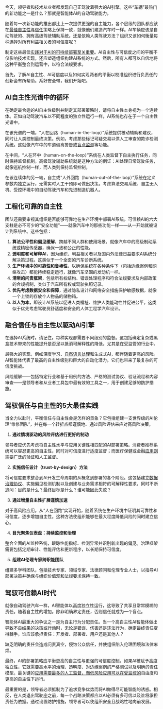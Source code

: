 今天，领导者和技术从业者都发现自己正驾驶着强大的AI引擎。这些“车辆”最热门的新功能之一是什么？那就是智能体AI的自动驾驶能力。

随着每一次新功能的推出都比上一次提供更强的自主能力，各个层级的团队都应该在[最佳自主性与信任](https://thenewstack.io/why-trust-and-autonomy-matter-for-cloud-optimization/)策略上保持一致，就像他们建造汽车时一样。AI车辆应该是自动驾驶的、拥有高级驾驶辅助系统，还是依赖人类驾驶方法？组织又该如何衡量每种选择对所有利益相关者的可信度呢？

制定这些最佳[实践对于AI的可持续部署至关重要](https://thenewstack.io/10-essential-practices-for-building-software-for-cloud-scale/)。AI自主性与可信度之间的平衡不仅影响技术实现，还应塑造组织构建AI系统的方式。然后，所有人都可以自信地将这种平衡整合到运营中，以符合法规要求。

首先，了解AI自主性、AI可信度以及如何实现两者的平衡以校准组织进行负责任的创新会有所帮助。系好安全带，我们开始吧。

## **AI自主性光谱中的循环**

在确定最合适的AI自主性级别并制定其部署策略时，请将自主性本身视为一个连续体。正如自动驾驶汽车以不同程度的独立性运行一样，AI系统也存在于一个自主性光谱中。

在该光谱的一端，“人在回路（human-in-the-loop）”系统提供被动辅助和建议，同时让人类控制最终决策。例如，考虑那些标记可疑交易以供人工审查的欺诈检测系统。这就像汽车中的车道偏离警告或[盲点监测](https://thenewstack.io/cloud-monitorings-blind-spot-the-user-perspective/)等功能。

在中间，“人在环中（human-on-the-loop）”系统在人类监督下自主执行任务，同时保持监督机制。高级驾驶辅助系统就是这种方法的例证：AI处理日常驾驶任务，就像巡航控制一样，而人类则保持监督控制。

在该连续体的另一端，自主或“人外回路（human-out-of-the-loop）”系统在定义参数内独立运行，无需实时人工干预即可做出决策。考虑算法交易系统、自主无人机、受控环境中的自动驾驶汽车和先进制造机器人。

## **工程化可靠的自主性**

团队还需要审视其组织是否能够可靠地在生产环境中部署AI系统。可信赖AI的六大支柱是必不可少的“安全功能”——就像汽车中的那些功能一样——从一开始就被设计到系统中。这些包括：

1. **算法公平性和偏见缓解**，跨越不同人群和使用场景，就像汽车中的高级制动系统或精密传感器，确保一致和公正的性能。
2. **透明度和可解释AI**，因为组织、利益相关者以及国内外法律日益要求AI系统分解决策过程。这类似于一个全面的汽车诊断系统。
3. **生产环境中的可靠性和鲁棒性**，以确保系统在各种条件下（包括边缘案例和网络攻击）都能持续稳定运行，就像汽车坚固的发动机一样。
4. **清晰的问责框架**，包括所有权结构、错误处理程序和符合法规要求及内部政策的合规机制，类似于汽车所有权或驾驶执照记录。
5. **优先考虑数据安全和保障**，通过隐私设计和网络安全措施保护敏感数据，就像一个上锁的存放个人物品的储物箱。
6. **以人为本**，即设计AI系统以促进人类福祉、维护人类能动性并促进公平，这类似于优先考虑驾驶员舒适度和安全的人体工程学汽车设计。

## **融合信任与自主性以驱动AI引擎**

在选择AI系统时，请记住，每种实现都需要不同级别的监督。这包括确定复杂或黑盒技术带来的性能提升是否足以抵消可解释性的降低，尤其是在受监管的行业中。

最强大的实现，例如深度学习、[自然语言处理](https://thenewstack.io/lambeq-a-toolkit-for-quantum-natural-language-processing/)和生成式AI，都伴随着更高的风险。AI智能体代表了最高的自主性级别和巨大的自动化潜力。它们也带来了最复杂的可信度挑战。

风险缓解——包括特定行业和基于用例的方法、严格的测试协议、验证流程和内容审查——是领导者和从业者工具包中最有效的工具之一，用于创建足够的防护措施。

## **驾驭信任与自主性的5大最佳实践**

当全力以赴时，平衡信任与自主性会是怎样的景象？它包括组建一支世界级的AI伦理“维修团队”，并在每一个转折点都谨慎地、通过风险评估来应对高风险决策。

1. **通过情境驱动的风险评估进行更好的制动**

领导者应优先考虑将自主性水平与应用关键性相匹配的AI部署策略。消费者推荐系统可以容忍更高的自主性，同时对可信度进行适度监督；而医疗保健或金融[应用则需要广泛的验证](https://thenewstack.io/progress-360-how-panera-fixed-its-application-validation-gap/)和人工监督。

2. **实施信任设计（trust-by-design）方法**

将可信度要求整合到AI开发生命周期的从概念到部署的各个阶段。这包括建立[数据治理协议](https://thenewstack.io/how-bluesky-was-influenced-by-scuttlebutt-a-p2p-protocol/)、实施偏见检测机制以及创建与业务需求相符的可解释性要求，同时不断追问：目的是什么？最终目标是什么？谁可能因此失败？

3. **通过增量自主性扩展谨慎加速**

对于高风险应用，从“人在回路”实现开始，随着系统在生产环境中证明其可靠性和可信度，逐步增加自主性。这种方法使组织能够在最大程度降低风险的同时建立信心。

4. **目光聚焦仪表盘：持续监控和治理**

整合全面的AI监控系统，跟踪性能指标、检测异常并识别新出现的偏见。治理框架需要包括定期审计、性能评估和更新程序，以长期保持可信度。

5. **组建AI伦理专家跨职能团队**

组建多学科团队，包括技术专家、领域专家、法律顾问和伦理专业人士，以指导AI部署决策并确保与组织价值观和法规要求保持一致。

## **驾驭可信赖AI时代**

就像自动驾驶汽车一样，AI智能体以高度独立性运行，这导致了共享且常常模糊的责任。随着自主性的增加，除非明确界定责任，否则信任就成为一个盲点。

智能体AI最重大的争议之一是为自主行为分配责任。当一个高自主性AI智能体做出导致不良结果的决策或行动时，无论是错误、伤害还是违法行为，确定最终责任变得棘手。谁应该承担责任：开发者、部署者、用户还是其他人？

缺乏明确的责任会造成问责真空，侵蚀公众信任，并使组织陷入伦理困境和法律麻烦。

最终，AI的部署策略应平衡更高的自主性与更强的可信度控制。如果AI被赋予高度独立性，它就需要高水平的治理、透明度、对边缘案例的严格测试以及明确的责任模型。最关键的[应用需要最多的人工监督，而低风险应用可以在受监控的](https://thenewstack.io/why-upgrade-to-observability-from-application-monitoring/)自由度和更高的自主性下运行。

最重要的是，领导者必须抵制为了追求竞争优势而将AI做得尽可能智能的诱惑。相反，在人类退出驾驶座之前，每一个战略决策都应以AI必须有多可信以及谁将承担责任为依据。通过设置防护措施，领导者可以使组织安全且战略性地向前发展。